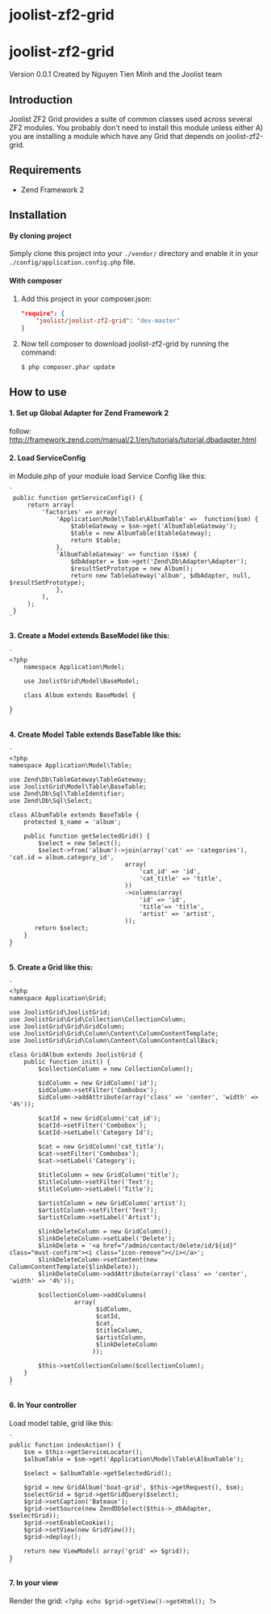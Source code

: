 joolist-zf2-grid
================

# joolist-zf2-grid
Version 0.0.1 Created by Nguyen Tien Minh and the Joolist team

## Introduction
Joolist ZF2 Grid provides a suite of common classes used across several ZF2 modules.
You probably don't need to install this module unless either A) you are
installing a module which have any Grid that depends on joolist-zf2-grid.

## Requirements
* Zend Framework 2

## Installation

#### By cloning project
Simply clone this project into your `./vendor/` directory and enable it in your
`./config/application.config.php` file.

#### With composer

1. Add this project in your composer.json:

    ```json
    "require": {
        "joolist/joolist-zf2-grid": "dev-master"
    }
    ```

2. Now tell composer to download joolist-zf2-grid by running the command:

    ```bash
    $ php composer.phar update
    ```


## How to use

#### 1. Set up Global Adapter for Zend Framework 2
follow: http://framework.zend.com/manual/2.1/en/tutorials/tutorial.dbadapter.html

#### 2. Load ServiceConfig
in Module.php of your module load Service Config like this:

    `
     public function getServiceConfig() {
         return array(
             'factories' => array(
                 'Application\Model\Table\AlbumTable' =>  function($sm) {
                     $tableGateway = $sm->get('AlbumTableGateway');
                     $table = new AlbumTable($tableGateway);
                     return $table;
                 },
                 'AlbumTableGateway' => function ($sm) {
                     $dbAdapter = $sm->get('Zend\Db\Adapter\Adapter');
                     $resultSetPrototype = new Album();
                     return new TableGateway('album', $dbAdapter, null, $resultSetPrototype);
                 },
             ),
         );
     }
    `

#### 3. Create a Model extends BaseModel like this:

    `
	<?php
		namespace Application\Model;
		
		use JoolistGrid\Model\BaseModel;
		
		class Album extends BaseModel {
	
	}
    `

#### 4. Create Model Table extends BaseTable like this: 

    `
	<?php
	namespace Application\Model\Table;
	
	use Zend\Db\TableGateway\TableGateway;
	use JoolistGrid\Model\Table\BaseTable;
	use Zend\Db\Sql\TableIdentifier;
	use Zend\Db\Sql\Select;
	
	class AlbumTable extends BaseTable {
	    protected $_name = 'album';
	    
	    public function getSelectedGrid() {
	        $select = new Select();
	        $select->from('album')->join(array('cat' => 'categories'), 'cat.id = album.category_id', 
	                                array(
	                                    'cat_id' => 'id',
	                                    'cat_title' => 'title',
	                                ))
	                                ->columns(array(
	                                    'id' => 'id',
	                                    'title'=> 'title',
	                                    'artist' => 'artist',
	                                ));
	       return $select;
	    }
	}
    `


#### 5. Create a Grid like this:

    `
	<?php
	namespace Application\Grid;
	
	use JoolistGrid\JoolistGrid;
	use JoolistGrid\Grid\Collection\CollectionColumn;
	use JoolistGrid\Grid\GridColumn;
	use JoolistGrid\Grid\Column\Content\ColumnContentTemplate;
	use JoolistGrid\Grid\Column\Content\ColumnContentCallBack;
	
	class GridAlbum extends JoolistGrid {
	    public function init() {
	        $collectionColumn = new CollectionColumn();
	
	        $idColumn = new GridColumn('id');
	        $idColumn->setFilter('Combobox');
	        $idColumn->addAttribute(array('class' => 'center', 'width' => '4%'));
	
	        $catId = new GridColumn('cat_id');
	        $catId->setFilter('Combobox');
	        $catId->setLabel('Category Id');
	
	        $cat = new GridColumn('cat_title');
	        $cat->setFilter('Combobox');
	        $cat->setLabel('Category');
	
	        $titleColumn = new GridColumn('title');
	        $titleColumn->setFilter('Text');
	        $titleColumn->setLabel('Title');
	
	        $artistColumn = new GridColumn('artist');
	        $artistColumn->setFilter('Text');
	        $artistColumn->setLabel('Artist');
	
	        $linkDeleteColumn = new GridColumn();
	        $linkDeleteColumn->setLabel('Delete');
	        $linkDelete = '<a href="/admin/contact/delete/id/${id}" class="must-confirm"><i class="icon-remove"></i></a>';
	        $linkDeleteColumn->setContent(new ColumnContentTemplate($linkDelete));
	        $linkDeleteColumn->addAttribute(array('class' => 'center', 'width' => '4%'));
	
	        $collectionColumn->addColumns(
	                  array(
	                        $idColumn,
	                        $catId,
	                        $cat,
	                        $titleColumn,
	                        $artistColumn,
	                        $linkDeleteColumn
	                       ));
	
	        $this->setCollectionColumn($collectionColumn);
	    }
	}
    `
	
#### 6. In Your controller 
 Load model table, grid like this: 
 
    `
    public function indexAction() {
        $sm = $this->getServiceLocator();
        $albumTable = $sm->get('Application\Model\Table\AlbumTable');

        $select = $albumTable->getSelectedGrid();

        $grid = new GridAlbum('boat-grid', $this->getRequest(), $sm);
        $selectGrid = $grid->getGridQuery($select);
        $grid->setCaption('Bateaux');
        $grid->setSource(new ZendDbSelect($this->_dbAdapter, $selectGrid));
        $grid->setEnableCookie();
        $grid->setView(new GridView());
        $grid->deploy();

        return new ViewModel( array('grid' => $grid));
    }
    `
    
#### 7. In your view
 Render the grid:
    `
	<?php echo $grid->getView()->getHtml(); ?>
    `
